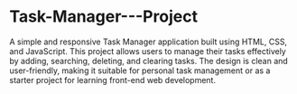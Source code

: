 # Task-Manager---Project
 A simple and responsive Task Manager application built using HTML, CSS, and JavaScript. This project allows users to manage their tasks effectively by adding, searching, deleting, and clearing tasks. The design is clean and user-friendly, making it suitable for personal task management or as a starter project for learning front-end web development.
